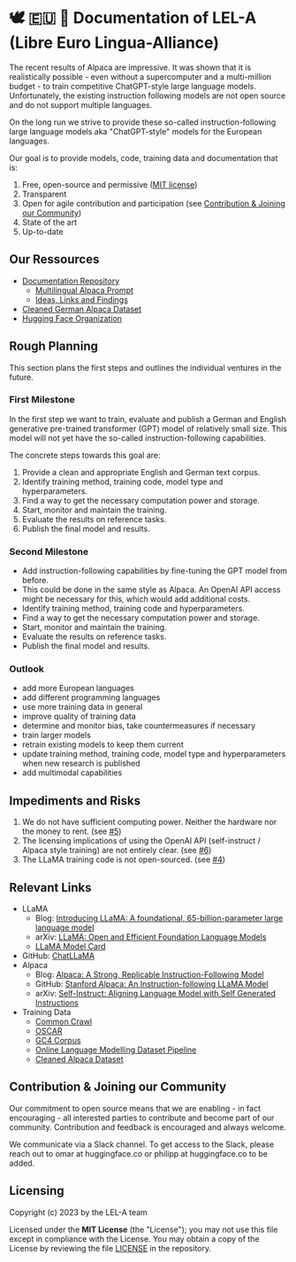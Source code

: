 # 🕊️ 🇪🇺 💬 Documentation of LEL-A (Libre Euro Lingua-Alliance)
The recent results of Alpaca are impressive.
It was shown that it is realistically possible -
even without a supercomputer and a multi-million budget -
to train competitive ChatGPT-style large language models.
Unfortunately, the existing instruction following models are
not open source and do not support multiple languages.

On the long run we strive to provide these so-called
instruction-following large language models
aka "ChatGPT-style" models for the European languages.

Our goal is to provide models, code, training data and
documentation that is:
1. Free, open-source and permissive ([MIT license](https://en.wikipedia.org/wiki/MIT_License))
2. Transparent
3. Open for agile contribution and participation (see [Contribution & Joining our Community](#contribution--joining-our-community))
4. State of the art
5. Up-to-date

## Our Ressources
- [Documentation Repository](https://github.com/LEL-A/doc)
  - [Multilingual Alpaca Prompt](https://github.com/LEL-A/doc/blob/main/alpaca_prompt.md)
  - [Ideas, Links and Findings](https://github.com/LEL-A/doc/blob/main/ideas_links_findings.md)
- [Cleaned German Alpaca Dataset](https://github.com/LEL-A/GerAlpacaDataCleaned)
- [Hugging Face Organization](https://huggingface.co/LEL-A)

## Rough Planning
This section plans the first steps and
outlines the individual ventures in the future.

### First Milestone
In the first step we want to train, evaluate and publish
a German and English generative pre-trained transformer
(GPT) model of relatively small size. This model will not
yet have the so-called instruction-following capabilities.

The concrete steps towards this goal are:
1. Provide a clean and appropriate English and German text corpus.
2. Identify training method, training code, model type and hyperparameters.
3. Find a way to get the necessary computation power and storage.
4. Start, monitor and maintain the training.
5. Evaluate the results on reference tasks.
6. Publish the final model and results.

### Second Milestone
- Add instruction-following capabilities by fine-tuning the GPT model from before.
- This could be done in the same style as Alpaca.
An OpenAI API access might be necessary for this, which would add additional costs.
- Identify training method, training code and hyperparameters.
- Find a way to get the necessary computation power and storage.
- Start, monitor and maintain the training.
- Evaluate the results on reference tasks.
- Publish the final model and results.

### Outlook
- add more European languages
- add different programming languages
- use more training data in general
- improve quality of training data
- determine and monitor bias, take countermeasures if necessary
- train larger models
- retrain existing models to keep them current
- update training method, training code, model type and hyperparameters when new research is published
- add multimodal capabilities

## Impediments and Risks
1. We do not have sufficient computing power. Neither the hardware nor the money to rent.
(see [#5](https://github.com/LEL-A/doc/issues/5))
2. The licensing implications of using the OpenAI API (self-instruct / Alpaca style training) are not entirely clear.
(see [#6](https://github.com/LEL-A/doc/issues/6))
3. The LLaMA training code is not open-sourced.
(see [#4](https://github.com/LEL-A/doc/issues/4))

## Relevant Links
- LLaMA
  - Blog: [Introducing LLaMA: A foundational, 65-billion-parameter large language model](https://ai.facebook.com/blog/large-language-model-llama-meta-ai/)
  - arXiv: [LLaMA: Open and Efficient Foundation Language Models](https://arxiv.org/abs/2302.13971)
  - [LLaMA Model Card](https://github.com/facebookresearch/llama/blob/main/MODEL_CARD.md)
- GitHub: [ChatLLaMA](https://github.com/juncongmoo/chatllama)
- Alpaca
  - Blog: [Alpaca: A Strong, Replicable Instruction-Following Model](https://crfm.stanford.edu/2023/03/13/alpaca.html)
  - GitHub: [Stanford Alpaca: An Instruction-following LLaMA Model](https://github.com/tatsu-lab/stanford_alpaca)
  - arXiv: [Self-Instruct: Aligning Language Model with Self Generated Instructions](https://arxiv.org/abs/2212.10560)
- Training Data
  - [Common Crawl](https://commoncrawl.org/)
  - [OSCAR](https://oscar-project.github.io/documentation/)
  - [GC4 Corpus](https://german-nlp-group.github.io/projects/gc4-corpus.html)
  - [Online Language Modelling Dataset Pipeline](https://github.com/huggingface/olm-datasets)
  - [Cleaned Alpaca Dataset](https://github.com/gururise/AlpacaDataCleaned)

## Contribution & Joining our Community
Our commitment to open source means that we are enabling - in fact encouraging - all interested parties
to contribute and become part of our community.
Contribution and feedback is encouraged and always welcome.

We communicate via a Slack channel. To get access to the Slack, please reach out to omar at huggingface.co or philipp at huggingface.co to be added.

## Licensing
Copyright (c) 2023 by the LEL-A team

Licensed under the **MIT License** (the "License"); you may not use this file except in compliance with the License.
You may obtain a copy of the License by reviewing the file
[LICENSE](https://raw.githubusercontent.com/LEL-A/doc/main/LICENSE) in the repository.
